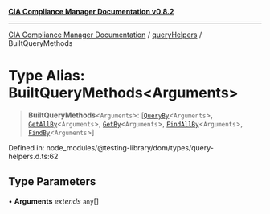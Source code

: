 [**CIA Compliance Manager Documentation v0.8.2**](../../../README.md)

***

[CIA Compliance Manager Documentation](../../../globals.md) / [queryHelpers](../README.md) / BuiltQueryMethods

# Type Alias: BuiltQueryMethods\<Arguments\>

> **BuiltQueryMethods**\<`Arguments`\>: \[[`QueryBy`](QueryBy.md)\<`Arguments`\>, [`GetAllBy`](GetAllBy.md)\<`Arguments`\>, [`GetBy`](GetBy.md)\<`Arguments`\>, [`FindAllBy`](FindAllBy.md)\<`Arguments`\>, [`FindBy`](FindBy.md)\<`Arguments`\>\]

Defined in: node\_modules/@testing-library/dom/types/query-helpers.d.ts:62

## Type Parameters

• **Arguments** *extends* `any`[]
